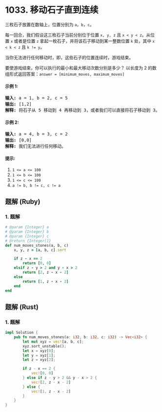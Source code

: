 # 1033. 移动石子直到连续
三枚石子放置在数轴上，位置分别为 ```a```，```b```，```c```。

每一回合，我们假设这三枚石子当前分别位于位置 ```x, y, z``` 且 ```x < y < z```。从位置 ```x``` 或者是位置 ```z``` 拿起一枚石子，并将该石子移动到某一整数位置 ```k``` 处，其中 ```x < k < z``` 且 ```k != y```。

当你无法进行任何移动时，即，这些石子的位置连续时，游戏结束。

要使游戏结束，你可以执行的最小和最大移动次数分别是多少？ 以长度为 2 的数组形式返回答案：```answer = [minimum_moves, maximum_moves]```

#### 示例 1:
<pre>
<strong>输入:</strong> a = 1, b = 2, c = 5
<strong>输出:</strong> [1,2]
<strong>解释:</strong> 将石子从 5 移动到 4 再移动到 3，或者我们可以直接将石子移动到 3。
</pre>

#### 示例 2:
<pre>
<strong>输入:</strong> a = 4, b = 3, c = 2
<strong>输出:</strong> [0,0]
<strong>解释:</strong> 我们无法进行任何移动。
</pre>

#### 提示:
1. ```1 <= a <= 100```
2. ```1 <= b <= 100```
3. ```1 <= c <= 100```
4. ```a != b, b != c, c != a```

## 题解 (Ruby)

### 1. 题解
```Ruby
# @param {Integer} a
# @param {Integer} b
# @param {Integer} c
# @return {Integer[]}
def num_moves_stones(a, b, c)
    x, y, z = [a, b, c].sort

    if z - x == 2
        return [0, 0]
    elsif z - y > 2 and y - x > 2
        return [2, z - x - 2]
    else
        return [1, z - x - 2]
    end
end
```

## 题解 (Rust)

### 1. 题解
```Rust
impl Solution {
    pub fn num_moves_stones(a: i32, b: i32, c: i32) -> Vec<i32> {
        let mut xyz = vec![a, b, c];
        xyz.sort_unstable();
        let x = xyz[0];
        let y = xyz[1];
        let z = xyz[2];

        if z - x == 2 {
            vec![0, 0]
        } else if z - y > 2 && y - x > 2 {
            vec![2, z - x - 2]
        } else {
            vec![1, z - x - 2]
        }
    }
}
```

